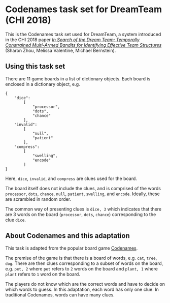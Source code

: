 # Codenames task set for DreamTeam (CHI 2018)

This is the Codenames task set used for DreamTeam, a system introduced in the CHI 2018 paper [*In Search of the Dream Team: Temporally Constrained Multi-Armed Bandits for Identifying Effective Team Structures*](http://hci.stanford.edu/publications/2018/dreamteam/zhou_sharon_dreamteam.pdf) (Sharon Zhou, Melissa Valentine, Michael Bernstein). 

## Using this task set
There are 11 game boards in a list of dictionary objects. Each board is enclosed in a dictionary object, e.g. 

```
{
    "dice":
        [
            "processor",
            "dots",
            "chance"
        ],
    "invalid":
        [
            "null",
            "patient"
        ],
    "compress":
        [
            "swelling",
            "encode"
        ]
}
```

Here, `dice`, `invalid`, and `compress` are clues used for the board. 

The board itself does not include the clues, and is comprised of the words `processor`, `dots`, `chance`, `null`, `patient`, `swelling`, and `encode`. Ideally, these are scrambled in random order. 

The common way of presenting clues is `dice, 3` which indicates that there are 3 words on the board (`processor`, `dots`, `chance`) corresponding to the clue `dice`.

## About Codenames and this adaptation
This task is adapted from the popular board game [Codenames](https://en.wikipedia.org/wiki/Codenames_(board_game)). 

The premise of the game is that there is a board of words, e.g. `cat`, `tree`, `dog`. There are then clues corresponding to a subset of words on the board, e.g. `pet, 2` where `pet` refers to `2` words on the board and `plant, 1` where `plant` refers to `1` word on the board.

The players do not know which are the correct words and have to decide on which words to guess. In this adaptation, each word has only one clue. In traditional Codenames, words can have many clues.